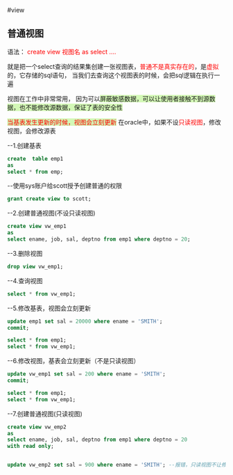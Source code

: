 #view 
## 普通视图
语法：
<font color="#ff0000">create view 视图名</font>
<font color="#ff0000">as</font>
<font color="#ff0000">select  ....</font>

就是把一个select查询的结果集创建一张视图表，<font color="#ff0000">普通不是真实存在的</font>，是<font color="#ff0000">虚拟</font>的，它存储的sql语句，
当我们去查询这个视图表的时候，会把sql逻辑在执行一遍

视图在工作中非常常用， 因为可以<span style="background:#d3f8b6">屏蔽敏感数据，可以让使用者接触不到源数据，也不能修改源数据，保证了表的安全性</span>

<font color="#ff0000"><span style="background:#d3f8b6">当基表发生更新的时候，视图会立刻更新</span></font>
在oracle中，如果不设<font color="#ff0000">只读视图</font>，修改视图，会修改源表

--1.创建基表
```sql
create  table emp1
as
select * from emp;
```

--使用sys账户给scott授予创建普通的权限
```sql
grant create view to scott;
```


--2.创建普通视图(不设只读视图)
```sql
create view vw_emp1
as
select ename, job, sal, deptno from emp1 where deptno = 20;
```

--3.删除视图
```sql
drop view vw_emp1;
```


--4.查询视图
```sql
select * from vw_emp1;
```

--5.修改基表，视图会立刻更新
```sql
update emp1 set sal = 20000 where ename = 'SMITH';
commit;

select * from emp1;
select * from vw_emp1;
```

--6.修改视图，基表会立刻更新（不是只读视图）
```sql
update vw_emp1 set sal = 200 where ename = 'SMITH';
commit;

select * from emp1;
select * from vw_emp1;
```


--7.创建普通视图(只读视图)
```sql
create view vw_emp2
as
select ename, job, sal, deptno from emp1 where deptno = 20
with read only;


update vw_emp2 set sal = 900 where ename = 'SMITH'; --报错，只读视图不让修改
```